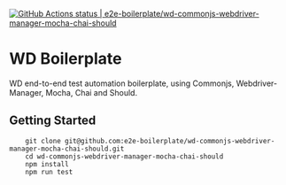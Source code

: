 [![GitHub Actions status | e2e-boilerplate/wd-commonjs-webdriver-manager-mocha-chai-should](https://github.com/e2e-boilerplate/wd-commonjs-webdriver-manager-mocha-chai-should/workflows/wd-commonjs-webdriver-manager-mocha-chai-should/badge.svg)](https://github.com/e2e-boilerplate/wd-commonjs-webdriver-manager-mocha-chai-should/actions?workflow=wd-commonjs-webdriver-manager-mocha-chai-should)

# WD Boilerplate

WD end-to-end test automation boilerplate, using Commonjs, Webdriver-Manager, Mocha, Chai and Should.

## Getting Started

    	git clone git@github.com:e2e-boilerplate/wd-commonjs-webdriver-manager-mocha-chai-should.git
    	cd wd-commonjs-webdriver-manager-mocha-chai-should
    	npm install
    	npm run test
